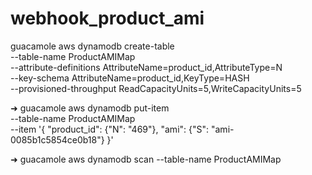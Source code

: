 # webhook_product_ami
 guacamole aws dynamodb create-table \
    --table-name ProductAMIMap \
    --attribute-definitions AttributeName=product_id,AttributeType=N \
    --key-schema AttributeName=product_id,KeyType=HASH \
    --provisioned-throughput ReadCapacityUnits=5,WriteCapacityUnits=5

➜  guacamole aws dynamodb put-item \
    --table-name ProductAMIMap \
    --item '{
        "product_id": {"N": "469"},
        "ami": {"S": "ami-0085b1c5854ce0b18"}
    }'

➜  guacamole aws dynamodb scan --table-name ProductAMIMap
